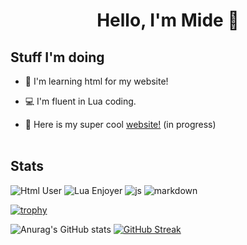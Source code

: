 <h1 align="center">Hello, I'm Mide 🙂
</h1>

## Stuff I'm doing

- 📙 I'm learning html for my website! 

- 💻 I'm fluent in Lua coding.

- 🚧 Here is my super cool [website!](https://crazygird.github.io) (in progress)
  </br>
  </br>
  
## Stats

<img src="https://img.shields.io/badge/Learning-Html-orange?logo=HTMl5" alt="Html User"> <img src="https://img.shields.io/badge/Lua-Enjoyer-blue?logo=lua" alt="Lua Enjoyer"> <img src="https://img.shields.io/badge/Learning-JavaScript-blue/?logo=javascript&logoColor=warning&color=yellow" alt="js"> <img src="https://img.shields.io/badge/Knows-MarkDown-FFF?logo=markdown" alt="markdown">

[![trophy](https://github-profile-trophy.vercel.app/?username=Crazygird)](https://github.com/ryo-ma/github-profile-trophy)

![Anurag's GitHub stats](https://github-readme-stats.vercel.app/api?username=Crazygird&show_icons=true&theme=dark) [![GitHub Streak](https://github-readme-streak-stats.herokuapp.com?user=Crazygird&theme=dark&hide_border=true&date_format=M%20j%5B%2C%20Y%5D)](https://git.io/streak-stats)

